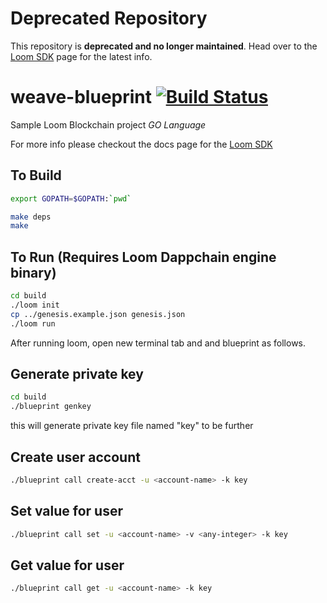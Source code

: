 # Deprecated Repository

This repository is **deprecated and no longer maintained**. Head over to the [Loom SDK](https://loomx.io/developers/docs/en/prereqs.html) page for the latest info.


# weave-blueprint [![Build Status](https://travis-ci.org/loomnetwork/weave-blueprint.svg?branch=master)](https://travis-ci.org/loomnetwork/weave-blueprint)

Sample Loom Blockchain project *GO Language*

For more info please checkout the docs page for the [Loom SDK](https://loomx.io/developers/docs/en/prereqs.html)

## To Build
```bash
export GOPATH=$GOPATH:`pwd`

make deps
make
```


## To Run (Requires Loom Dappchain engine binary)
```bash
cd build
./loom init
cp ../genesis.example.json genesis.json
./loom run
```

After running loom, open new terminal tab and and blueprint as follows.

## Generate private key
```bash
cd build
./blueprint genkey
```
this will generate private key file named "key" to be further

## Create user account
```bash
./blueprint call create-acct -u <account-name> -k key
```

## Set value for user
```bash
./blueprint call set -u <account-name> -v <any-integer> -k key
```

## Get value for user
```bash
./blueprint call get -u <account-name> -k key
```
